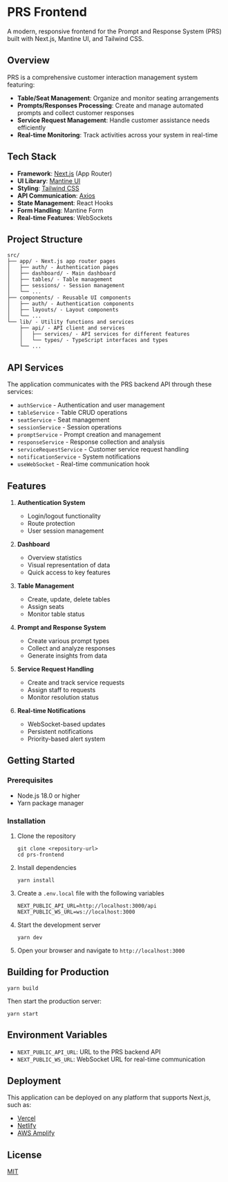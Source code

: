 # PRS Frontend

A modern, responsive frontend for the Prompt and Response System (PRS) built with Next.js, Mantine UI, and Tailwind CSS.

## Overview

PRS is a comprehensive customer interaction management system featuring:

- **Table/Seat Management**: Organize and monitor seating arrangements
- **Prompts/Responses Processing**: Create and manage automated prompts and collect customer responses
- **Service Request Management**: Handle customer assistance needs efficiently
- **Real-time Monitoring**: Track activities across your system in real-time

## Tech Stack

- **Framework**: [Next.js](https://nextjs.org/) (App Router)
- **UI Library**: [Mantine UI](https://mantine.dev/)
- **Styling**: [Tailwind CSS](https://tailwindcss.com/)
- **API Communication**: [Axios](https://axios-http.com/)
- **State Management**: React Hooks
- **Form Handling**: Mantine Form
- **Real-time Features**: WebSockets

## Project Structure

```
src/
├── app/ - Next.js app router pages
│   ├── auth/ - Authentication pages
│   ├── dashboard/ - Main dashboard
│   ├── tables/ - Table management
│   ├── sessions/ - Session management
│   └── ...
├── components/ - Reusable UI components
│   ├── auth/ - Authentication components
│   ├── layouts/ - Layout components
│   └── ...
└── lib/ - Utility functions and services
    ├── api/ - API client and services
    │   ├── services/ - API services for different features
    │   └── types/ - TypeScript interfaces and types
    └── ...
```

## API Services

The application communicates with the PRS backend API through these services:

- `authService` - Authentication and user management
- `tableService` - Table CRUD operations
- `seatService` - Seat management
- `sessionService` - Session operations
- `promptService` - Prompt creation and management
- `responseService` - Response collection and analysis
- `serviceRequestService` - Customer service request handling
- `notificationService` - System notifications
- `useWebSocket` - Real-time communication hook

## Features

1. **Authentication System**

   - Login/logout functionality
   - Route protection
   - User session management

2. **Dashboard**

   - Overview statistics
   - Visual representation of data
   - Quick access to key features

3. **Table Management**

   - Create, update, delete tables
   - Assign seats
   - Monitor table status

4. **Prompt and Response System**

   - Create various prompt types
   - Collect and analyze responses
   - Generate insights from data

5. **Service Request Handling**

   - Create and track service requests
   - Assign staff to requests
   - Monitor resolution status

6. **Real-time Notifications**
   - WebSocket-based updates
   - Persistent notifications
   - Priority-based alert system

## Getting Started

### Prerequisites

- Node.js 18.0 or higher
- Yarn package manager

### Installation

1. Clone the repository

   ```
   git clone <repository-url>
   cd prs-frontend
   ```

2. Install dependencies

   ```
   yarn install
   ```

3. Create a `.env.local` file with the following variables

   ```
   NEXT_PUBLIC_API_URL=http://localhost:3000/api
   NEXT_PUBLIC_WS_URL=ws://localhost:3000
   ```

4. Start the development server

   ```
   yarn dev
   ```

5. Open your browser and navigate to `http://localhost:3000`

## Building for Production

```
yarn build
```

Then start the production server:

```
yarn start
```

## Environment Variables

- `NEXT_PUBLIC_API_URL`: URL to the PRS backend API
- `NEXT_PUBLIC_WS_URL`: WebSocket URL for real-time communication

## Deployment

This application can be deployed on any platform that supports Next.js, such as:

- [Vercel](https://vercel.com/)
- [Netlify](https://www.netlify.com/)
- [AWS Amplify](https://aws.amazon.com/amplify/)

## License

[MIT](LICENSE)
